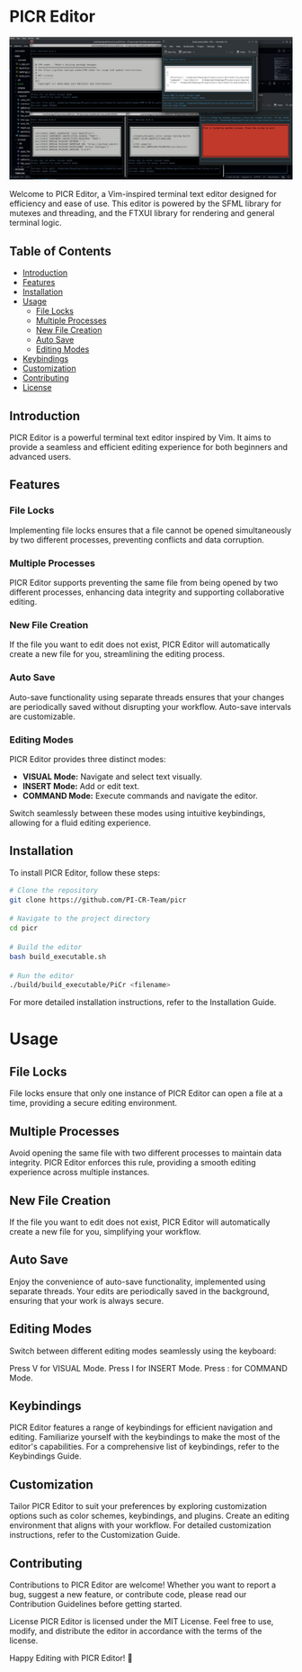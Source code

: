 # PICR Editor

![example_picr](/docs/assets/example.jpeg "Example PiCr image")

Welcome to PICR Editor, a Vim-inspired terminal text editor designed for efficiency and ease of use. This editor is powered by the SFML library for mutexes and threading, and the FTXUI library for rendering and general terminal logic.

## Table of Contents
- [Introduction](#introduction)
- [Features](#features)
- [Installation](#installation)
- [Usage](#usage)
  - [File Locks](#file-locks)
  - [Multiple Processes](#multiple-processes)
  - [New File Creation](#new-file-creation)
  - [Auto Save](#auto-save)
  - [Editing Modes](#editing-modes)
- [Keybindings](#keybindings)
- [Customization](#customization)
- [Contributing](#contributing)
- [License](#license)

## Introduction

PICR Editor is a powerful terminal text editor inspired by Vim. It aims to provide a seamless and efficient editing experience for both beginners and advanced users.

## Features

### File Locks

Implementing file locks ensures that a file cannot be opened simultaneously by two different processes, preventing conflicts and data corruption.

### Multiple Processes

PICR Editor supports preventing the same file from being opened by two different processes, enhancing data integrity and supporting collaborative editing.

### New File Creation

If the file you want to edit does not exist, PICR Editor will automatically create a new file for you, streamlining the editing process.

### Auto Save

Auto-save functionality using separate threads ensures that your changes are periodically saved without disrupting your workflow. Auto-save intervals are customizable.

### Editing Modes

PICR Editor provides three distinct modes:

- **VISUAL Mode:** Navigate and select text visually.
- **INSERT Mode:** Add or edit text.
- **COMMAND Mode:** Execute commands and navigate the editor.

Switch seamlessly between these modes using intuitive keybindings, allowing for a fluid editing experience.

## Installation

To install PICR Editor, follow these steps:

```bash
# Clone the repository
git clone https://github.com/PI-CR-Team/picr

# Navigate to the project directory
cd picr

# Build the editor
bash build_executable.sh

# Run the editor
./build/build_executable/PiCr <filename>
```

For more detailed installation instructions, refer to the Installation Guide.

# Usage
## File Locks
File locks ensure that only one instance of PICR Editor can open a file at a time, providing a secure editing environment.

## Multiple Processes
Avoid opening the same file with two different processes to maintain data integrity. PICR Editor enforces this rule, providing a smooth editing experience across multiple instances.

## New File Creation
If the file you want to edit does not exist, PICR Editor will automatically create a new file for you, simplifying your workflow.

## Auto Save
Enjoy the convenience of auto-save functionality, implemented using separate threads. Your edits are periodically saved in the background, ensuring that your work is always secure.

## Editing Modes
Switch between different editing modes seamlessly using the keyboard:

Press V for VISUAL Mode.
Press I for INSERT Mode.
Press : for COMMAND Mode.

## Keybindings
PICR Editor features a range of keybindings for efficient navigation and editing. Familiarize yourself with the keybindings to make the most of the editor's capabilities. For a comprehensive list of keybindings, refer to the Keybindings Guide.

## Customization
Tailor PICR Editor to suit your preferences by exploring customization options such as color schemes, keybindings, and plugins. Create an editing environment that aligns with your workflow. For detailed customization instructions, refer to the Customization Guide.

## Contributing
Contributions to PICR Editor are welcome! Whether you want to report a bug, suggest a new feature, or contribute code, please read our Contribution Guidelines before getting started.

License
PICR Editor is licensed under the MIT License. Feel free to use, modify, and distribute the editor in accordance with the terms of the license.

Happy Editing with PICR Editor! 🚀